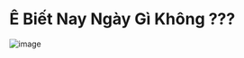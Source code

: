 # Ê Biết Nay Ngày Gì Không ???

![image](https://github.com/user-attachments/assets/afaca4af-c640-4894-b618-463823063ab4)
